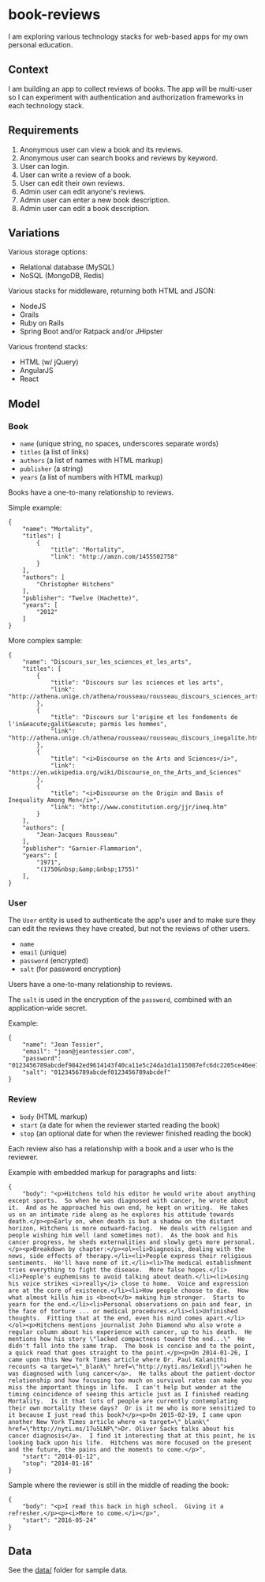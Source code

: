 # book-reviews

I am exploring various technology stacks for web-based apps for my own personal
education.

## Context

I am building an app to collect reviews of books.  The app will be multi-user
so I can experiment with authentication and authorization frameworks in each
technology stack.

## Requirements

1. Anonymous user can view a book and its reviews.
1. Anonymous user can search books and reviews by keyword.
1. User can login.
1. User can write a review of a book.
1. User can edit their own reviews.
1. Admin user can edit anyone's reviews.
1. Admin user can enter a new book description.
1. Admin user can edit a book description.

## Variations

Various storage options:

* Relational database (MySQL)
* NoSQL (MongoDB, Redis)

Various stacks for middleware, returning both HTML and JSON:

* NodeJS
* Grails
* Ruby on Rails
* Spring Boot and/or Ratpack and/or JHipster

Various frontend stacks:

* HTML (w/ jQuery)
* AngularJS
* React

## Model

### Book

* `name` (unique string, no spaces, underscores separate words)
* `titles` (a list of links)
* `authors` (a list of names with HTML markup)
* `publisher` (a string)
* `years` (a list of numbers with HTML markup)

Books have a one-to-many relationship to reviews.

Simple example:

    {
        "name": "Mortality",
        "titles": [
            {
                "title": "Mortality",
                "link": "http://amzn.com/1455502758"
            }
        ],
        "authors": [
            "Christopher Hitchens"
        ],
        "publisher": "Twelve (Hachette)",
        "years": [
            "2012"
        ]
    }

More complex sample:

    {
        "name": "Discours_sur_les_sciences_et_les_arts",
        "titles": [
            {
                "title": "Discours sur les sciences et les arts",
                "link": "http://athena.unige.ch/athena/rousseau/rousseau_discours_sciences_arts.html"
            },
            {
                "title": "Discours sur l'origine et les fondements de l'in&eacute;galit&eacute; parmis les hommes",
                "link": "http://athena.unige.ch/athena/rousseau/rousseau_discours_inegalite.html"
            },
            {
                "title": "<i>Discourse on the Arts and Sciences</i>",
                "link": "https://en.wikipedia.org/wiki/Discourse_on_the_Arts_and_Sciences"
            },
            {
                "title": "<i>Discourse on the Origin and Basis of Inequality Among Men</i>",
                "link": "http://www.constitution.org/jjr/ineq.htm"
            }
        ],
        "authors": [
            "Jean-Jacques Rousseau"
        ],
        "publisher": "Garnier-Flammarion",
        "years": [
            "1971",
            "(1750&nbsp;&amp;&nbsp;1755)"
        ],
    }

### User

The `User` entity is used to authenticate the app's user and to make sure they can edit the reviews they have created, but not the reviews of other users.

* `name`
* `email` (unique)
* `password` (encrypted)
* `salt` (for password encryption)

Users have a one-to-many relationship to reviews.

The `salt` is used in the encryption of the `password`, combined with an application-wide secret.

Example:

    {
        "name": "Jean Tessier",
        "email": "jean@jeantessier.com",
        "password": "0123456789abcdef9842ed9614143f40ca11e5c24da1d1a115087efc6dc2205ce46ee788737dfe06d02ad5d2c5ba67b1ef571dd00bd50136ba2ed5e9f6301e0f",
        "salt": "0123456789abcdef0123456789abcdef"
    }

### Review

* `body` (HTML markup)
* `start` (a date for when the reviewer started reading the book)
* `stop` (an optional date for when the reviewer finished reading the book)

Each review also has a relationship with a book and a user who is the reviewer.

Example with embedded markup for paragraphs and lists:

    {
        "body": "<p>Hitchens told his editor he would write about anything except sports.  So when he was diagnosed with cancer, he wrote about it.  And as he approached his own end, he kept on writing.  He takes us on an intimate ride along as he explores his attitude towards death.</p><p>Early on, when death is but a shadow on the distant horizon, Hitchens is more outward-facing.  He deals with religion and people wishing him well (and sometimes not).  As the book and his cancer progress, he sheds externalities and slowly gets more personal.</p><p>Breakdown by chapter:</p><ol><li>Diagnosis, dealing with the news, side effects of therapy.</li><li>People express their religious sentiments.  He'll have none of it.</li><li>The medical establishment tries everything to fight the disease.  More false hopes.</li><li>People's euphemisms to avoid talking about death.</li><li>Losing his voice strikes <i>really</i> close to home.  Voice and expression are at the core of existence.</li><li>How people choose to die.  How what almost kills him is <b>not</b> making him stronger.  Starts to yearn for the end.</li><li>Personal observations on pain and fear, in the face of torture ... or medical procedures.</li><li>Unfinished thoughts.  Fitting that at the end, even his mind comes apart.</li></ol><p>Hitchens mentions journalist John Diamond who also wrote a regular column about his experience with cancer, up to his death.  He mentions how his story \"lacked compactness toward the end...\"  He didn't fall into the same trap.  The book is concise and to the point, a quick read that goes straight to the point.</p><p>On 2014-01-26, I came upon this New York Times article where Dr. Paul Kalanithi recounts <a target=\"_blank\" href=\"http://nyti.ms/1eXxdlj\">when he was diagnosed with lung cancer</a>.  He talks about the patient-doctor relationship and how focusing too much on survival rates can make you miss the important things in life.  I can't help but wonder at the timing coincidence of seeing this article just as I finished reading Mortality.  Is it that lots of people are currently contemplating their own mortality these days?  Or is it me who is more sensitized to it because I just read this book?</p><p>On 2015-02-19, I came upon another New York Times article where <a target=\"_blank\" href=\"http://nyti.ms/17u5LNP\">Dr. Oliver Sacks talks about his cancer diagnosis</a>.  I find it interesting that at this point, he is looking back upon his life.  Hitchens was more focused on the present and the future, the pains and the moments to come.</p>",
        "start": "2014-01-12",
        "stop": "2014-01-16"
    }

Sample where the reviewer is still in the middle of reading the book:

    {
        "body": "<p>I read this back in high school.  Giving it a refresher.</p><p><i>More to come.</i></p>",
        "start": "2016-05-24"
    }

## Data

See the [data/](data) folder for sample data.
